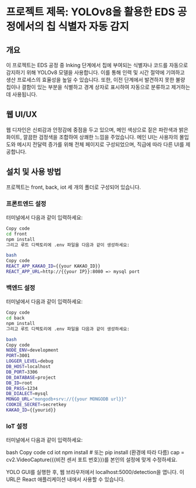 # 프로젝트 제목: YOLOv8을 활용한 EDS 공정에서의 칩 식별자 자동 감지

## 개요
이 프로젝트는 EDS 공정 중 Inking 단계에서 칩에 부여되는 식별자나 코드를 자동으로 감지하기 위해 YOLOv8 모델을 사용합니다. 이를 통해 인력 및 시간 절약에 기여하고 생산 프로세스의 효율성을 높일 수 있습니다. 또한, 이전 단계에서 발견하지 못한 불량 칩이나 결함이 있는 부분을 식별하고 경계 상자로 표시하여 자동으로 분류하고 제거하는데 사용됩니다.

## 웹 UI/UX
웹 디자인은 신뢰감과 안정감에 중점을 두고 있으며, 메인 색상으로 짙은 파란색과 밝은 화이트, 깔끔한 검정색을 조합하여 상쾌한 느낌을 주었습니다. 메인 UI는 사용자의 몰입도와 메시지 전달력 증가를 위해 전체 페이지로 구성되었으며, 직급에 따라 다른 UI를 제공합니다.

## 설치 및 사용 방법
프로젝트는 front, back, iot 세 개의 폴더로 구성되어 있습니다.


### 프론트엔드 설정
터미널에서 다음과 같이 입력하세요:

```bash
Copy code
cd front
npm install
그리고 루트 디렉토리에 .env 파일을 다음과 같이 생성하세요:

bash
Copy code
REACT_APP_KAKAO_ID={{your KAKAO_ID}}
REACT_APP_URL=http://{{your IP}}:8080 => mysql port
```



### 백엔드 설정
터미널에서 다음과 같이 입력하세요:

```bash
Copy code
cd back
npm install
그리고 루트 디렉토리에 .env 파일을 다음과 같이 생성하세요:

bash
Copy code
NODE_ENV=development
PORT=3001
LOGGER_LEVEL=debug
DB_HOST=localhost
DB_PORT=3306
DB_DATABASE=project
DB_ID=root
DB_PASS=1234
DB_DIALECT=mysql
MONGO_URL="mongodb+srv://{{your MONGODB url}}"
COOKIE_SECRET=secretkey
KAKAO_ID={{yourid}}
```


### IoT 설정
터미널에서 다음과 같이 입력하세요:

bash
Copy code
cd iot
npm install # 또는 pip install (환경에 따라 다름)
cap = cv2.VideoCapture({{비전 센서 포트 번호}})를 본인의 설정에 맞게 수정하세요.

YOLO GUI를 실행한 후, 웹 브라우저에서 localhost:5000/detection을 엽니다. 이 URL은 React 애플리케이션 내에서 사용할 수 있습니다.




